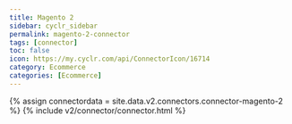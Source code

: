 ```yaml
---
title: Magento 2
sidebar: cyclr_sidebar
permalink: magento-2-connector
tags: [connector]
toc: false
icon: https://my.cyclr.com/api/ConnectorIcon/16714
category: Ecommerce
categories: [Ecommerce]
---
```

{% assign connectordata = site.data.v2.connectors.connector-magento-2 %}
{% include v2/connector/connector.html %}	